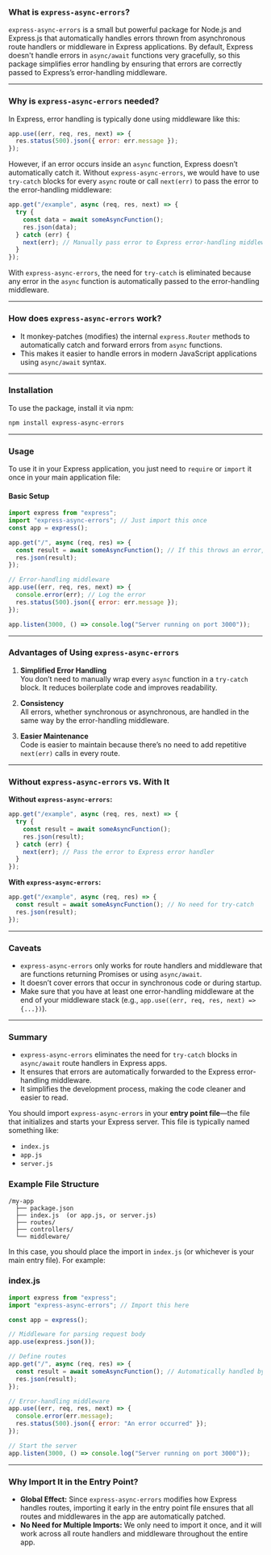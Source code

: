 ### **What is `express-async-errors`?**
`express-async-errors` is a small but powerful package for Node.js and Express.js that automatically handles errors thrown from asynchronous route handlers or middleware in Express applications. By default, Express doesn't handle errors in `async/await` functions very gracefully, so this package simplifies error handling by ensuring that errors are correctly passed to Express’s error-handling middleware.

---

### **Why is `express-async-errors` needed?**
In Express, error handling is typically done using middleware like this:

```javascript
app.use((err, req, res, next) => {
  res.status(500).json({ error: err.message });
});
```

However, if an error occurs inside an `async` function, Express doesn’t automatically catch it. Without `express-async-errors`, we would have to use `try-catch` blocks for every `async` route or call `next(err)` to pass the error to the error-handling middleware:

```javascript
app.get("/example", async (req, res, next) => {
  try {
    const data = await someAsyncFunction();
    res.json(data);
  } catch (err) {
    next(err); // Manually pass error to Express error-handling middleware
  }
});
```

With `express-async-errors`, the need for `try-catch` is eliminated because any error in the `async` function is automatically passed to the error-handling middleware.

---

### **How does `express-async-errors` work?**
- It monkey-patches (modifies) the internal `express.Router` methods to automatically catch and forward errors from `async` functions.
- This makes it easier to handle errors in modern JavaScript applications using `async/await` syntax.

---

### **Installation**
To use the package, install it via npm:

```bash
npm install express-async-errors
```

---

### **Usage**
To use it in your Express application, you just need to `require` or `import` it once in your main application file:

#### **Basic Setup**
```javascript
import express from "express";
import "express-async-errors"; // Just import this once
const app = express();

app.get("/", async (req, res) => {
  const result = await someAsyncFunction(); // If this throws an error, it will automatically be handled
  res.json(result);
});

// Error-handling middleware
app.use((err, req, res, next) => {
  console.error(err); // Log the error
  res.status(500).json({ error: err.message });
});

app.listen(3000, () => console.log("Server running on port 3000"));
```

---

### **Advantages of Using `express-async-errors`**

1. **Simplified Error Handling**  
   You don’t need to manually wrap every `async` function in a `try-catch` block. It reduces boilerplate code and improves readability.

2. **Consistency**  
   All errors, whether synchronous or asynchronous, are handled in the same way by the error-handling middleware.

3. **Easier Maintenance**  
   Code is easier to maintain because there’s no need to add repetitive `next(err)` calls in every route.

---

### **Without `express-async-errors` vs. With It**

**Without `express-async-errors`:**

```javascript
app.get("/example", async (req, res, next) => {
  try {
    const result = await someAsyncFunction();
    res.json(result);
  } catch (err) {
    next(err); // Pass the error to Express error handler
  }
});
```

**With `express-async-errors`:**

```javascript
app.get("/example", async (req, res) => {
  const result = await someAsyncFunction(); // No need for try-catch
  res.json(result);
});
```

---

### **Caveats**
- `express-async-errors` only works for route handlers and middleware that are functions returning Promises or using `async/await`.
- It doesn’t cover errors that occur in synchronous code or during startup.
- Make sure that you have at least one error-handling middleware at the end of your middleware stack (e.g., `app.use((err, req, res, next) => {...})`).

---

### **Summary**
- `express-async-errors` eliminates the need for `try-catch` blocks in `async/await` route handlers in Express apps.
- It ensures that errors are automatically forwarded to the Express error-handling middleware.
- It simplifies the development process, making the code cleaner and easier to read.

You should import `express-async-errors` in your **entry point file**—the file that initializes and starts your Express server. This file is typically named something like:

- `index.js`
- `app.js`
- `server.js`

### **Example File Structure**
```
/my-app
  ├── package.json
  ├── index.js  (or app.js, or server.js)
  ├── routes/
  ├── controllers/
  └── middleware/
```

In this case, you should place the import in `index.js` (or whichever is your main entry file). For example:

### **index.js**
```javascript
import express from "express";
import "express-async-errors"; // Import this here

const app = express();

// Middleware for parsing request body
app.use(express.json());

// Define routes
app.get("/", async (req, res) => {
  const result = await someAsyncFunction(); // Automatically handled by express-async-errors if it throws
  res.json(result);
});

// Error-handling middleware
app.use((err, req, res, next) => {
  console.error(err.message);
  res.status(500).json({ error: "An error occurred" });
});

// Start the server
app.listen(3000, () => console.log("Server running on port 3000"));
```

---

### **Why Import It in the Entry Point?**
- **Global Effect:** Since `express-async-errors` modifies how Express handles routes, importing it early in the entry point file ensures that all routes and middlewares in the app are automatically patched.
- **No Need for Multiple Imports:** We only need to import it once, and it will work across all route handlers and middleware throughout the entire app.
